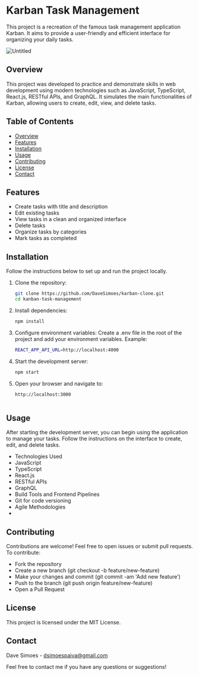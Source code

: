 # Karban Task Management

 This project is a recreation of the famous task management application Karban. It aims to provide a user-friendly and efficient interface for organizing your daily tasks.

![Untitled](https://github.com/DaveSimoes/kanban-task-management/assets/109705197/b6fc4819-a30c-4087-b4d8-8ac5c3ca1d17)


## Overview

This project was developed to practice and demonstrate skills in web development using modern technologies such as JavaScript, TypeScript, React.js, RESTful APIs, and GraphQL. It simulates the main functionalities of Karban, allowing users to create, edit, view, and delete tasks.

## Table of Contents

- [Overview](#overview)
- [Features](#features)
- [Installation](#installation)
- [Usage](#usage)
- [Contributing](#contributing)
- [License](#license)
- [Contact](#contact)

## Features

- Create tasks with title and description
- Edit existing tasks
- View tasks in a clean and organized interface
- Delete tasks
- Organize tasks by categories
- Mark tasks as completed


## Installation

Follow the instructions below to set up and run the project locally.

1. Clone the repository:
   ```bash
   git clone https://github.com/DaveSimoes/karban-clone.git
   cd kanban-task-management

   
2. Install dependencies:
   ```bash
   npm install

3. Configure environment variables:
Create a .env file in the root of the project and add your environment variables. Example:

    ```bash
   REACT_APP_API_URL=http://localhost:4000
   
 4. Start the development server:

     ```bash
    npm start

5.  Open your browser and navigate to:

     ```bash
    http://localhost:3000



## Usage
After starting the development server, you can begin using the application to manage your tasks. Follow the instructions on the interface to create, edit, and delete tasks.

- Technologies Used
- JavaScript
- TypeScript 
- React.js
- RESTful APIs
- GraphQL
- Build Tools and Frontend Pipelines
- Git for code versioning
- Agile Methodologies
- 
## Contributing
Contributions are welcome! Feel free to open issues or submit pull requests. To contribute:

- Fork the repository
- Create a new branch (git checkout -b feature/new-feature)
- Make your changes and commit (git commit -am 'Add new feature')
- Push to the branch (git push origin feature/new-feature)
- Open a Pull Request

## License
This project is licensed under the MIT License. 
## Contact
Dave Simoes - dsimoespaiva@gmail.com

Feel free to contact me if you have any questions or suggestions!
